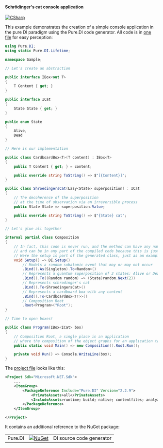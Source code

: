 #### Schrödinger's cat console application

[![CSharp](https://img.shields.io/badge/C%23-code-blue.svg)](/samples/ShroedingersCat)

This example demonstrates the creation of a simple console application in the pure DI paradigm using the Pure.DI code generator. All code is in [one file](/samples/ShroedingersCat/Program.cs) for easy perception:

```c#
using Pure.DI;
using static Pure.DI.Lifetime;

namespace Sample;

// Let's create an abstraction

public interface IBox<out T>
{
    T Content { get; }
}

public interface ICat
{
    State State { get; }
}

public enum State
{
    Alive,
    Dead
}

// Here is our implementation

public class CardboardBox<T>(T content) : IBox<T>
{
    public T Content { get; } = content;

    public override string ToString() => $"[{Content}]";
}

public class ShroedingersCat(Lazy<State> superposition) : ICat
{
    // The decoherence of the superposition
    // at the time of observation via an irreversible process
    public State State => superposition.Value;

    public override string ToString() => $"{State} cat";
}

// Let's glue all together

internal partial class Composition
{
    // In fact, this code is never run, and the method can have any name or be a constructor, for example,
    // and can be in any part of the compiled code because this is just a hint to set up an object graph.
    // Here the setup is part of the generated class, just as an example.
    void Setup() => DI.Setup()
        // Models a random subatomic event that may or may not occur
        .Bind().As(Singleton).To<Random>()
        // Represents a quantum superposition of 2 states: Alive or Dead
        .Bind().To((Random random) => (State)random.Next(2))
        // Represents schrodinger's cat
        .Bind().To<ShroedingersCat>()
        // Represents a cardboard box with any content
        .Bind().To<CardboardBox<TT>>()
        // Composition Root
        .Root<Program>("Root");
}

// Time to open boxes!

public class Program(IBox<ICat> box)
{
    // Composition Root, a single place in an application
    // where the composition of the object graphs for an application take place
    public static void Main() => new Composition().Root.Run();

    private void Run() => Console.WriteLine(box);
}
```

The [project file](/samples/ShroedingersCat/ShroedingersCat.csproj) looks like this:

```xml
<Project Sdk="Microsoft.NET.Sdk">
    ...
    <ItemGroup>
        <PackageReference Include="Pure.DI" Version="2.2.9">
            <PrivateAssets>all</PrivateAssets>
            <IncludeAssets>runtime; build; native; contentfiles; analyzers; buildtransitive</IncludeAssets>
        </PackageReference>
    </ItemGroup>

</Project>
```

It contains an additional reference to the NuGet package:

|         |                                                                                            |                          |
|---------|--------------------------------------------------------------------------------------------|:-------------------------|
| Pure.DI | [![NuGet](https://img.shields.io/nuget/v/Pure.DI)](https://www.nuget.org/packages/Pure.DI) | DI source code generator |
